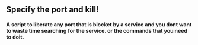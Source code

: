 ## Specify the port and kill!

#### A script to liberate any port that is blocket by a service and you dont want to waste time searching for the service. or the commands that you need to doit.
